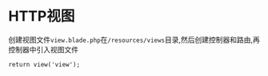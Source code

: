 # HTTP视图

创建视图文件`view.blade.php`在`/resources/views`目录,然后创建控制器和路由,再控制器中引入视图文件

```
return view('view');
```

